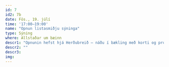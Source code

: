 ```yaml
---
id: 7
id2: 7b
date: Fös., 19. júlí
time: '17:00–19:00'
name: "Opnun listasmiðju sýninga"
type: Sýning
where: Allstaðar um bæinn
descr1: "Opnunin hefst hjá Herðubreið – náðu í bækling með korti og programme!"  
descr2: ""
descr3: 
img: 
---
```

